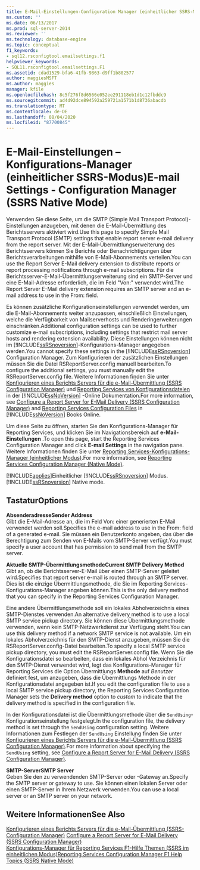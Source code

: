 ```yaml
---
title: E-Mail-Einstellungen-Configuration Manager (einheitlicher SSRS-Modus) | Microsoft-Dokumentation
ms.custom: ''
ms.date: 06/13/2017
ms.prod: sql-server-2014
ms.reviewer: ''
ms.technology: database-engine
ms.topic: conceptual
f1_keywords:
- sql12.rsconfigtool.emailsettings.f1
helpviewer_keywords:
- SQL11.rsconfigtool.emailsettings.F1
ms.assetid: cdad1529-bfa6-41fb-9863-d9ff1b802577
author: maggiesMSFT
ms.author: maggies
manager: kfile
ms.openlocfilehash: 8c5f276f8d6566e052ee291118eb1d1c12fbddc9
ms.sourcegitcommit: ad4d92dce894592a259721a1571b1d8736abacdb
ms.translationtype: MT
ms.contentlocale: de-DE
ms.lasthandoff: 08/04/2020
ms.locfileid: "87700845"
---
```

# <a name="e-mail-settings---configuration-manager-ssrs-native-mode"></a><span data-ttu-id="72d7a-102">E-Mail-Einstellungen – Konfigurations-Manager (einheitlicher SSRS-Modus)</span><span class="sxs-lookup"><span data-stu-id="72d7a-102">E-mail Settings - Configuration Manager (SSRS Native Mode)</span></span>
  <span data-ttu-id="72d7a-103">Verwenden Sie diese Seite, um die SMTP (Simple Mail Transport Protocol)-Einstellungen anzugeben, mit denen die E-Mail-Übermittlung des Berichtsservers aktiviert wird.</span><span class="sxs-lookup"><span data-stu-id="72d7a-103">Use this page to specify Simple Mail Transport Protocol (SMTP) settings that enable report server e-mail delivery from the report server.</span></span> <span data-ttu-id="72d7a-104">Mit der E-Mail-Übermittlungserweiterung des Berichtsservers können Sie Berichte oder Benachrichtigungen über Berichtsverarbeitungen mithilfe von E-Mail-Abonnements verteilen.</span><span class="sxs-lookup"><span data-stu-id="72d7a-104">You can use the Report Server E-Mail delivery extension to distribute reports or report processing notifications through e-mail subscriptions.</span></span> <span data-ttu-id="72d7a-105">Für die Berichtsserver-E-Mail-Übermittlungserweiterung sind ein SMTP-Server und eine E-Mail-Adresse erforderlich, die im Feld "Von:" verwendet wird.</span><span class="sxs-lookup"><span data-stu-id="72d7a-105">The Report Server E-Mail delivery extension requires an SMTP server and an e-mail address to use in the From: field.</span></span>  
  
 <span data-ttu-id="72d7a-106">Es können zusätzliche Konfigurationseinstellungen verwendet werden, um die E-Mail-Abonnements weiter anzupassen, einschließlich Einstellungen, welche die Verfügbarkeit von Mailserverhosts und Renderingerweiterungen einschränken.</span><span class="sxs-lookup"><span data-stu-id="72d7a-106">Additional configuration settings can be used to further customize e-mail subscriptions, including settings that restrict mail server hosts and rendering extension availability.</span></span> <span data-ttu-id="72d7a-107">Diese Einstellungen können nicht im [!INCLUDE[ssRSnoversion](../../includes/ssrsnoversion-md.md)]-Konfigurations-Manager angegeben werden.</span><span class="sxs-lookup"><span data-stu-id="72d7a-107">You cannot specify these settings in the [!INCLUDE[ssRSnoversion](../../includes/ssrsnoversion-md.md)] Configuration Manager.</span></span> <span data-ttu-id="72d7a-108">Zum Konfigurieren der zusätzlichen Einstellungen müssen Sie die Datei RSReportServer.config manuell bearbeiten.</span><span class="sxs-lookup"><span data-stu-id="72d7a-108">To configure the additional settings, you must manually edit the RSReportServer.config file.</span></span> <span data-ttu-id="72d7a-109">Weitere Informationen finden Sie unter [Konfigurieren eines Berichts Servers für die e-Mail-Übermittlung &#40;SSRS Configuration Manager&#41;](../../sql-server/install/configure-a-report-server-for-e-mail-delivery-ssrs-configuration-manager.md) und [Reporting Services von Konfigurationsdateien](../report-server/reporting-services-configuration-files.md) in der [!INCLUDE[ssNoVersion](../../includes/ssnoversion-md.md)] -Online Dokumentation.</span><span class="sxs-lookup"><span data-stu-id="72d7a-109">For more information, see [Configure a Report Server for E-Mail Delivery &#40;SSRS Configuration Manager&#41;](../../sql-server/install/configure-a-report-server-for-e-mail-delivery-ssrs-configuration-manager.md) and [Reporting Services Configuration Files](../report-server/reporting-services-configuration-files.md) in [!INCLUDE[ssNoVersion](../../includes/ssnoversion-md.md)] Books Online.</span></span>  
  
 <span data-ttu-id="72d7a-110">Um diese Seite zu öffnen, starten Sie den Konfigurations-Manager für Reporting Services, und klicken Sie im Navigationsbereich auf **e-Mail-Einstellungen** .</span><span class="sxs-lookup"><span data-stu-id="72d7a-110">To open this page, start the Reporting Services Configuration Manager and click **E-mail Settings** in the navigation pane.</span></span> <span data-ttu-id="72d7a-111">Weitere Informationen finden Sie unter [Reporting Services-Konfigurations-Manager &#40;einheitlicher Modus&#41;](../../sql-server/install/reporting-services-configuration-manager-native-mode.md).</span><span class="sxs-lookup"><span data-stu-id="72d7a-111">For more information, see [Reporting Services Configuration Manager &#40;Native Mode&#41;](../../sql-server/install/reporting-services-configuration-manager-native-mode.md).</span></span>  
  
 [!INCLUDE[applies](../../includes/applies-md.md)]<span data-ttu-id="72d7a-112">Einheitlicher [!INCLUDE[ssRSnoversion](../../includes/ssrsnoversion-md.md)] Modus.</span><span class="sxs-lookup"><span data-stu-id="72d7a-112">[!INCLUDE[ssRSnoversion](../../includes/ssrsnoversion-md.md)] Native mode.</span></span>  
  
## <a name="options"></a><span data-ttu-id="72d7a-113">Tastatur</span><span class="sxs-lookup"><span data-stu-id="72d7a-113">Options</span></span>  
 <span data-ttu-id="72d7a-114">**Absenderadresse**</span><span class="sxs-lookup"><span data-stu-id="72d7a-114">**Sender Address**</span></span>  
 <span data-ttu-id="72d7a-115">Gibt die E-Mail-Adresse an, die im Feld Von: einer generierten E-Mail verwendet werden soll.</span><span class="sxs-lookup"><span data-stu-id="72d7a-115">Specifies the e-mail address to use in the From: field of a generated e-mail.</span></span> <span data-ttu-id="72d7a-116">Sie müssen ein Benutzerkonto angeben, das über die Berechtigung zum Senden von E-Mails vom SMTP-Server verfügt.</span><span class="sxs-lookup"><span data-stu-id="72d7a-116">You must specify a user account that has permission to send mail from the SMTP server.</span></span>  
  
 <span data-ttu-id="72d7a-117">**Aktuelle SMTP-Übermittlungsmethode**</span><span class="sxs-lookup"><span data-stu-id="72d7a-117">**Current SMTP Delivery Method**</span></span>  
 <span data-ttu-id="72d7a-118">Gibt an, ob die Berichtsserver-E-Mail über einen SMTP-Server geleitet wird.</span><span class="sxs-lookup"><span data-stu-id="72d7a-118">Specifies that report server e-mail is routed through an SMTP server.</span></span> <span data-ttu-id="72d7a-119">Dies ist die einzige Übermittlungsmethode, die Sie im Reporting Services-Konfigurations-Manager angeben können.</span><span class="sxs-lookup"><span data-stu-id="72d7a-119">This is the only delivery method that you can specify in the Reporting Services Configuration Manager.</span></span>  
  
 <span data-ttu-id="72d7a-120">Eine andere Übermittlungsmethode soll ein lokales Abholverzeichnis eines SMTP-Dienstes verwenden.</span><span class="sxs-lookup"><span data-stu-id="72d7a-120">An alternative delivery method is to use a local SMTP service pickup directory.</span></span> <span data-ttu-id="72d7a-121">Sie können diese Übermittlungsmethode verwenden, wenn kein SMTP-Netzwerkdienst zur Verfügung steht.</span><span class="sxs-lookup"><span data-stu-id="72d7a-121">You can use this delivery method if a network SMTP service is not available.</span></span> <span data-ttu-id="72d7a-122">Um ein lokales Abholverzeichnis für den SMTP-Dienst anzugeben, müssen Sie die RSReportServer.config-Datei bearbeiten.</span><span class="sxs-lookup"><span data-stu-id="72d7a-122">To specify a local SMTP service pickup directory, you must edit the RSReportServer.config file.</span></span> <span data-ttu-id="72d7a-123">Wenn Sie die Konfigurationsdatei so bearbeiten, dass ein lokales Abhol Verzeichnis für den SMTP-Dienst verwendet wird, legt das Konfigurations-Manager für Reporting Services die Option Übermittlungs **Methode** auf *Benutzer* definiert fest, um anzugeben, dass die Übermittlungs Methode in der Konfigurationsdatei angegeben ist.</span><span class="sxs-lookup"><span data-stu-id="72d7a-123">If you edit the configuration file to use a local SMTP service pickup directory, the Reporting Services Configuration Manager sets the **Delivery method** option to *custom* to indicate that the delivery method is specified in the configuration file.</span></span>  
  
 <span data-ttu-id="72d7a-124">In der Konfigurationsdatei ist die Übermittlungsmethode über die `SendUsing`-Konfigurationseinstellung festgelegt.</span><span class="sxs-lookup"><span data-stu-id="72d7a-124">In the configuration file, the delivery method is set through the `SendUsing` configuration setting.</span></span> <span data-ttu-id="72d7a-125">Weitere Informationen zum Festlegen der `SendUsing` Einstellung finden Sie unter [Konfigurieren eines Berichts Servers für die e-Mail-Übermittlung &#40;SSRS Configuration Manager&#41;](../../sql-server/install/configure-a-report-server-for-e-mail-delivery-ssrs-configuration-manager.md).</span><span class="sxs-lookup"><span data-stu-id="72d7a-125">For more information about specifying the `SendUsing` setting, see [Configure a Report Server for E-Mail Delivery &#40;SSRS Configuration Manager&#41;](../../sql-server/install/configure-a-report-server-for-e-mail-delivery-ssrs-configuration-manager.md).</span></span>  
  
 <span data-ttu-id="72d7a-126">**SMTP-Server**</span><span class="sxs-lookup"><span data-stu-id="72d7a-126">**SMTP Server**</span></span>  
 <span data-ttu-id="72d7a-127">Geben Sie den zu verwendenden SMTP-Server oder -Gateway an.</span><span class="sxs-lookup"><span data-stu-id="72d7a-127">Specify the SMTP server or gateway to use.</span></span> <span data-ttu-id="72d7a-128">Sie können einen lokalen Server oder einen SMTP-Server in Ihrem Netzwerk verwenden.</span><span class="sxs-lookup"><span data-stu-id="72d7a-128">You can use a local server or an SMTP server on your network.</span></span>  
  
## <a name="see-also"></a><span data-ttu-id="72d7a-129">Weitere Informationen</span><span class="sxs-lookup"><span data-stu-id="72d7a-129">See Also</span></span>  
 <span data-ttu-id="72d7a-130">[Konfigurieren eines Berichts Servers für die e-Mail-Übermittlung &#40;SSRS-Configuration Manager&#41;](../../sql-server/install/configure-a-report-server-for-e-mail-delivery-ssrs-configuration-manager.md) </span><span class="sxs-lookup"><span data-stu-id="72d7a-130">[Configure a Report Server for E-Mail Delivery &#40;SSRS Configuration Manager&#41;](../../sql-server/install/configure-a-report-server-for-e-mail-delivery-ssrs-configuration-manager.md) </span></span>  
 [<span data-ttu-id="72d7a-131">Konfigurations-Manager für Reporting Services F1-Hilfe Themen &#40;SSRS im einheitlichen Modus&#41;</span><span class="sxs-lookup"><span data-stu-id="72d7a-131">Reporting Services Configuration Manager F1 Help Topics &#40;SSRS Native Mode&#41;</span></span>](../../sql-server/install/reporting-services-configuration-manager-f1-help-topics-ssrs-native-mode.md)  
  
  
